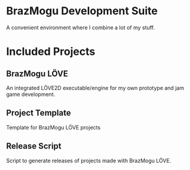 # BrazMogu Development Suite

A convenient environment where I combine a lot of my stuff.

# Included Projects

## BrazMogu LÖVE

An integrated LÖVE2D executable/engine for my own prototype and jam game development.

## Project Template

Template for BrazMogu LÖVE projects

## Release Script

Script to generate releases of projects made with BrazMogu LÖVE.
